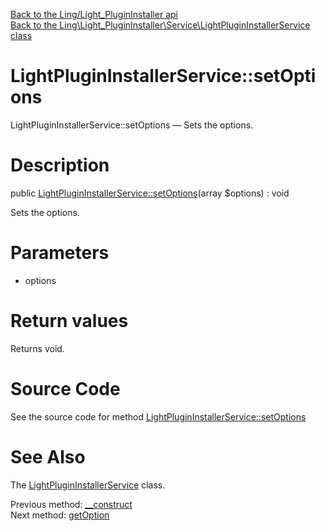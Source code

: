 [Back to the Ling/Light_PluginInstaller api](https://github.com/lingtalfi/Light_PluginInstaller/blob/master/doc/api/Ling/Light_PluginInstaller.md)<br>
[Back to the Ling\Light_PluginInstaller\Service\LightPluginInstallerService class](https://github.com/lingtalfi/Light_PluginInstaller/blob/master/doc/api/Ling/Light_PluginInstaller/Service/LightPluginInstallerService.md)


LightPluginInstallerService::setOptions
================



LightPluginInstallerService::setOptions — Sets the options.




Description
================


public [LightPluginInstallerService::setOptions](https://github.com/lingtalfi/Light_PluginInstaller/blob/master/doc/api/Ling/Light_PluginInstaller/Service/LightPluginInstallerService/setOptions.md)(array $options) : void




Sets the options.




Parameters
================


- options

    


Return values
================

Returns void.








Source Code
===========
See the source code for method [LightPluginInstallerService::setOptions](https://github.com/lingtalfi/Light_PluginInstaller/blob/master/Service/LightPluginInstallerService.php#L130-L133)


See Also
================

The [LightPluginInstallerService](https://github.com/lingtalfi/Light_PluginInstaller/blob/master/doc/api/Ling/Light_PluginInstaller/Service/LightPluginInstallerService.md) class.

Previous method: [__construct](https://github.com/lingtalfi/Light_PluginInstaller/blob/master/doc/api/Ling/Light_PluginInstaller/Service/LightPluginInstallerService/__construct.md)<br>Next method: [getOption](https://github.com/lingtalfi/Light_PluginInstaller/blob/master/doc/api/Ling/Light_PluginInstaller/Service/LightPluginInstallerService/getOption.md)<br>

